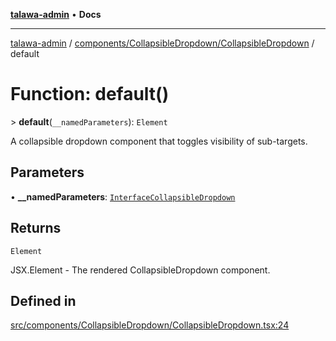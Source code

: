 [**talawa-admin**](../../../../README.md) • **Docs**

***

[talawa-admin](../../../../modules.md) / [components/CollapsibleDropdown/CollapsibleDropdown](../README.md) / default

# Function: default()

\> **default**(`__namedParameters`): `Element`

A collapsible dropdown component that toggles visibility of sub-targets.

## Parameters

• **\_\_namedParameters**: [`InterfaceCollapsibleDropdown`](../interfaces/InterfaceCollapsibleDropdown.md)

## Returns

`Element`

JSX.Element - The rendered CollapsibleDropdown component.

## Defined in

[src/components/CollapsibleDropdown/CollapsibleDropdown.tsx:24](https://github.com/PalisadoesFoundation/talawa-admin/blob/ec91a82db6f7a7a061fbb4ea9639f2bff335faa5/src/components/CollapsibleDropdown/CollapsibleDropdown.tsx#L24)
